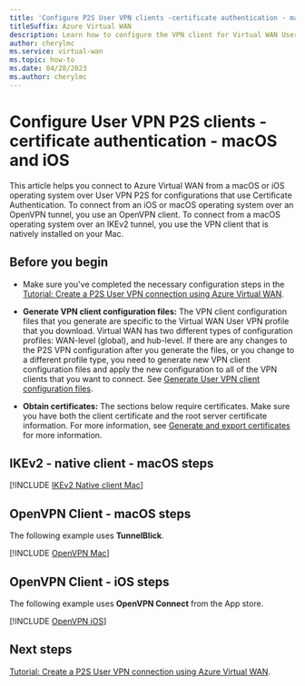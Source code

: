 ```yaml
---
title: 'Configure P2S User VPN clients -certificate authentication - macOS and iOS'
titleSuffix: Azure Virtual WAN
description: Learn how to configure the VPN client for Virtual WAN User VPN configurations that use certificate authentication and IKEv2 or OpenVPN tunnel. This article applies to macOS and iOS.
author: cherylmc
ms.service: virtual-wan
ms.topic: how-to
ms.date: 04/28/2023
ms.author: cherylmc
---
```


# Configure User VPN P2S clients - certificate authentication - macOS and iOS

This article helps you connect to Azure Virtual WAN from a macOS or iOS operating system over User VPN P2S for configurations that use Certificate Authentication. To connect from an iOS or macOS operating system over an OpenVPN tunnel, you use an OpenVPN client. To connect from a macOS operating system over an IKEv2 tunnel, you use the VPN client that is natively installed on your Mac.

## Before you begin

* Make sure you've completed the necessary configuration steps in the [Tutorial: Create a P2S User VPN connection using Azure Virtual WAN](virtual-wan-point-to-site-portal.md).

* **Generate VPN client configuration files:** The VPN client configuration files that you generate are specific to the Virtual WAN User VPN profile that you download. Virtual WAN has two different types of configuration profiles: WAN-level (global), and hub-level. If there are any changes to the P2S VPN configuration after you generate the files, or you change to a different profile type, you need to generate new VPN client configuration files and apply the new configuration to all of the VPN clients that you want to connect. See [Generate User VPN client configuration files](about-vpn-profile-download.md).

* **Obtain certificates:** The sections below require certificates. Make sure you have both the client certificate and the root server certificate information. For more information, see [Generate and export certificates](certificates-point-to-site.md) for more information.

## <a name="ikev2-macOS"></a>IKEv2 - native client - macOS steps

[!INCLUDE [IKEv2 Native client Mac](../../includes/virtual-wan-certificates-mac-native-client-include.md)]

##  <a name="openvpn-macOS"></a>OpenVPN Client - macOS steps

The following example uses **TunnelBlick**.

[!INCLUDE [OpenVPN Mac](~/reusable-content/ce-skilling/azure/includes/vpn-gateway-vwan-config-openvpn-mac.md)]

##  <a name="OpenVPN-iOS"></a>OpenVPN Client - iOS steps

The following example uses **OpenVPN Connect** from the App store.

[!INCLUDE [OpenVPN iOS](~/reusable-content/ce-skilling/azure/includes/vpn-gateway-vwan-config-openvpn-ios.md)]

## Next steps

[Tutorial: Create a P2S User VPN connection using Azure Virtual WAN](virtual-wan-point-to-site-portal.md).
